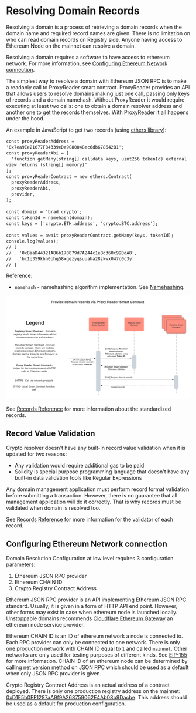 # Resolving Domain Records

Resolving a domain is a process of retrieving a domain records when the domain name and required record names are given. There is no limitation on who can read domain records on Registry side. Anyone having access to Ethereum Node on the mainnet can resolve a domain.

Resolving a domain requires a software to have access to ethereum network. For more information, see [Configuring Ethereum Network connection](resolving-domain-records.md#configuring-ethereum-network-connection).

The simplest way to resolve a domain with Ethereum JSON RPC is to make a readonly call to ProxyReader smart contract. ProxyReader provides an API that allows users to resolve domains making just one call, passing only keys of records and a domain namehash. Without ProxyReader it would require executing at least two calls: one to obtain a domain resolver address and another one to get the records themselves. With ProxyReader it all happens under the hood.

An example in JavaScript to get two records
(using [ethers library](https://www.npmjs.com/package/ethers)):

```text
const proxyReaderAddress = '0x7ea9Ee21077F84339eDa9C80048ec6db678642B1';
const proxyReaderAbi = [
  'function getMany(string[] calldata keys, uint256 tokenId) external view returns (string[] memory)'
];
const proxyReaderContract = new ethers.Contract(
  proxyReaderAddress,
  proxyReaderAbi,
  provider,
);

const domain = 'brad.crypto';
const tokenId = namehash(domain);
const keys = ['crypto.ETH.address', 'crypto.BTC.address'];

const values = await proxyReaderContract.getMany(keys, tokenId);
console.log(values);
// [
//   '0x8aaD44321A86b170879d7A244c1e8d360c99DdA8',
//   'bc1q359khn0phg58xgezyqsuuaha28zkwx047c0c3y'
// ]
```

Reference:

* `namehash` - namehashing algorithm implementation. See [Namehashing](namehashing.md).

![](../.gitbook/assets/provide_domain_records_via_proxy_reader_smart_contract.png)

See [Records Reference](reference.md) for more information about the standardized records.

## Record Value Validation

Crypto resolver doesn't have any built-in record value validation when it is updated for two reasons:

* Any validation would require additional gas to be paid
* Solidity is special purpose programming language that doesn't have any built-in data validation tools like Regular Expressions

Any domain management application must perform record format validation before submitting a transaction. However, there is no guarantee that all management application will do it correctly. That is why records must be validated when domain is resolved too.

See [Records Reference](reference.md) for more information for the validator of each record.

## Configuring Ethereum Network connection

Domain Resolution Configuration at low level requires 3 configuration parameters:

1. Ethereum JSON RPC provider
2. Ethereum CHAIN ID
3. Crypto Registry Contract Address

Ethereum JSON RPC provider is an API implementing Ethereum JSON RPC standard. Usually, it is given in a form of HTTP API end point. However, other forms may exist in case when ethereum node is launched locally. Unstoppable domains recommends [Cloudflare Ethereum Gateway](https://developers.cloudflare.com/distributed-web/ethereum-gateway) an ethereum node service provider.

Ethereum CHAIN ID is an ID of ethereum network a node is connected to. Each RPC provider can only be connected to one network. There is only one production network with CHAIN ID equal to `1` and called `mainnet`. Other networks are only used for testing purposes of different kinds. See [EIP-155](https://eips.ethereum.org/EIPS/eip-155) for more information. CHAIN ID of an ethereum node can be determined by calling [net version method](https://eth.wiki/json-rpc/API#net_version) on JSON RPC which should be used as a default when only JSON RPC provider is given.

Crypto Registry Contract Address is an actual address of a contract deployed. There is only one production registry address on the mainnet: [0xD1E5b0FF1287aA9f9A268759062E4Ab08b9Dacbe](https://etherscan.io/address/0xD1E5b0FF1287aA9f9A268759062E4Ab08b9Dacbe). This address should be used as a default for production configuration.

